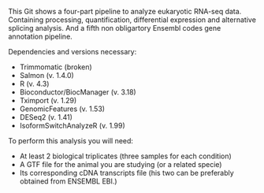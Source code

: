 This Git shows a four-part pipeline to analyze eukaryotic RNA-seq data. Containing processing, quantification, differential expression and alternative splicing analysis. And a fifth non obligartory Ensembl codes gene annotation pipeline.

Dependencies and versions necessary:
- Trimmomatic (broken)
- Salmon (v. 1.4.0)
- R (v. 4.3)
- Bioconductor/BiocManager (v. 3.18)
- Tximport (v. 1.29)
- GenomicFeatures (v. 1.53)
- DESeq2 (v. 1.41)
- IsoformSwitchAnalyzeR (v. 1.99)

To perform this analysis you will need:
- At least 2 biological triplicates (three samples for each condition)
- A GTF file for the animal you are studying (or a related specie)
- Its corresponding cDNA transcripts file
(his two can be preferably obtained from ENSEMBL EBI.)
